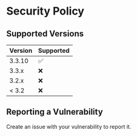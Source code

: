 # Security Policy

## Supported Versions

| Version | Supported          |
| ------- | ------------------ |
| 3.3.10  | :white_check_mark: |
| 3.3.x   | :x:                |
| 3.2.x   | :x:                |
| < 3.2   | :x:                |

## Reporting a Vulnerability

Create an issue with your vulnerability to report it.
